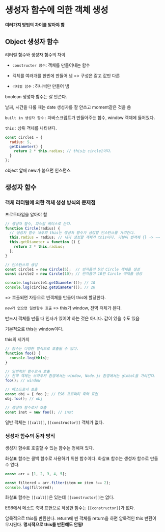 # 생성자 함수에 의한 객체 생성
**여러가지 방법의 차이를 알아야 함**
## Object 생성자 함수
리터럴 함수와 생성자 함수의 차이
- `constructer 함수`: 객체를 만들어내는 함수 
- 객체를 여러개를 한번에 만들어 냄 => 구성은 같고 값만 다른

- `리터럴 함수` : 하나씩만 만들어 냄

boolean 생성자 함수는 잘 안쓴다.

날짜, 시간을 다룰 때는 date 생성자를 잘 안쓰고 moment같은 것을 씀

`built in 생성자 함수` : 자바스크립트가 만들어주는 함수, window 객체에 들어있다.

`this` : 상위 객체를 나타낸다.

```javascript
const circle1 = {
  radius: 5,
  getDiameter() {
    return 2 * this.radius; // this는 circle1이다.
  }
};
```

object 앞에 new가 붙으면 인스턴스

## 생성자 함수
### 객체 리터럴에 의한 객체 생성 방식의 문제점
프로토타입을 알아야 함

```javascript
// 생성자 함수, 파스칼 케이스로 쓴다.
function Circle(radius) {
  // 생성자 함수 내부의 this는 생성자 함수가 생성할 인스턴스를 가리킨다.
  this.radius = radius; // 내가 생성할 객체가 this이다. 기본이 빈객체 {} -> ~~binding이라고 한다.
  this.getDiameter = function () {
    return 2 * this.radius;
  };
}

// 인스턴스의 생성
const circle1 = new Circle(5);  // 반지름이 5인 Circle 객체를 생성
const circle2 = new Circle(10); // 반지름이 10인 Circle 객체를 생성

console.log(circle1.getDiameter()); // 10
console.log(circle2.getDiameter()); // 20
```
=> 호출되면 자동으로 빈객체를 만들어 this에 할당한다.

`new가 없으면 일반함수 호출` => this가 window, 전역 객체가 된다.

반드시 객체를 만들 때 인자가 있어야 하는 것은 아니다.
값이 있을 수도 있음

기본적으로 this는 window이다.

this의 세가지
```javascript
// 함수는 다양한 방식으로 호출될 수 있다.
function foo() {
  console.log(this);
}

// 일반적인 함수로서 호출
// 전역 객체는 브라우저 환경에서는 window, Node.js 환경에서는 global을 가리킨다.
foo(); // window

// 메소드로서 호출
const obj = { foo }; // ES6 프로퍼티 축약 표현
obj.foo(); // obj

// 생성자 함수로서 호출
const inst = new foo(); // inst
```


일반 객체는 `[[call]]`, `[[constructor]]` 객체가 없다.

### 생성자 함수의 동작 방식
생성자 함수로 호출할 수 있는 함수는 정해져 있다.

화살표 함수는 콜백 함수로 사용하기 위한 함수이다.
화살표 함수는 생성자 함수로 만들 수 없다.
```javascript
const arr = [1, 2, 3, 4, 5];

const filtered = arr.filter(item => item !== 2);
console.log(filtered);
```
화살표 함수는 `[[call]]`은 있는데 `[[constructor]]`는 없다.

ES6에서 메소드 축약 표현으로 작성한 함수는 `[[constructor]]`가 없다.


암묵적으로 this를 반환한다.
return에 빈 객체를 return을 하면 암묵적인 this 반환이 무시된다.
**명시적으로 this를 반환해도 안됨!**
